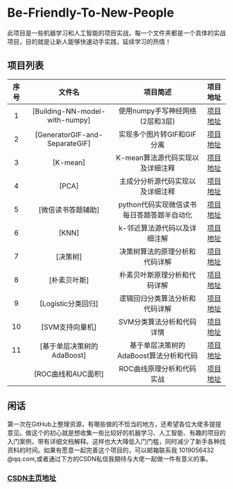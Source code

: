 # Be-Friendly-To-New-People
此项目是一些机器学习和人工智能的项目实战，每一个文件夹都是一个具体的实战项目，目的就是让新人能够快速动手实践，延续学习的热情！

## 项目列表

| 序号 |             文件名             |             项目简述             |                           项目地址                           |
| :--: | :----------------------------: | :------------------------------: | :----------------------------------------------------------: |
|  1   | [Building-NN-model-with-numpy] | 使用numpy手写神经网络(2层和3层)  | [项目地址](https://github.com/lzx1019056432/Be-Friendly-To-New-People/tree/master/Building-NN-model-with-numpy) |
|  2   | [GeneratorGIF-and-SeparateGIF] |    实现多个图片转GIF和GIF分离    | [项目地址](https://github.com/lzx1019056432/Be-Friendly-To-New-People/tree/master/GeneratorGIF-and-SeparateGIF) |
|  3   |            [K-mean]            | K-mean算法源代码实现以及详细注释 | [项目地址](https://github.com/lzx1019056432/Be-Friendly-To-New-People/tree/master/K-mean) |
|  4   |             [PCA]              | 主成分分析源代码实现以及详细注释 | [项目地址](https://github.com/lzx1019056432/Be-Friendly-To-New-People/tree/master/PCA) |
|  5   |             [微信读书答题辅助]              |python代码实现微信读书每日答题答题半自动化 | [项目地址](https://github.com/lzx1019056432/Be-Friendly-To-New-People/tree/master/%E5%BE%AE%E4%BF%A1%E8%AF%BB%E4%B9%A6%E7%AD%94%E9%A2%98%E8%BE%85%E5%8A%A9) |
|  6   |             [KNN]              | k-邻近算法源代码以及详细注解 | [项目地址](https://github.com/lzx1019056432/Be-Friendly-To-New-People/tree/master/KNN) |
| 7 | [决策树] | 决策树算法的原理分析和代码详解 | [项目地址](https://github.com/lzx1019056432/Be-Friendly-To-New-People/tree/master/%E5%86%B3%E7%AD%96%E6%A0%91) |
| 8 | [朴素贝叶斯] | 朴素贝叶斯原理分析和代码详解 | [项目地址](https://github.com/lzx1019056432/Be-Friendly-To-New-People/tree/master/朴素贝叶斯) |
| 9 | [Logistic分类回归] | 逻辑回归分类算法分析和代码详解 | [项目地址](https://github.com/lzx1019056432/Be-Friendly-To-New-People/tree/master/Logistic回归算法) |
| 10 | [SVM支持向量机] | SVM分类算法分析和代码详情 | [项目地址](https://github.com/lzx1019056432/Be-Friendly-To-New-People/tree/master/SVM支持向量机) |
| 11 | [基于单层决策树的AdaBoost] | 基于单层决策树的AdaBoost算法分析和代码 | [项目地址](https://github.com/lzx1019056432/Be-Friendly-To-New-People/tree/master/基于单层决策树的AdaBoost算法) |
|  | [ROC曲线和AUC面积] | ROC曲线原理分析和代码实战 | [项目地址](https://github.com/lzx1019056432/Be-Friendly-To-New-People/tree/master/ROC曲线和AUC面积) |



## 闲话

第一次在GitHub上整理资源，有哪些做的不恰当的地方，还希望各位大佬多提提意见。做这个的初心就是想收集一些比较好的机器学习、人工智能、有趣的项目的入门案例，带有详细文档解释。这样也大大降低入门门槛，同时减少了新手各种找资料的时间。如果有愿意一起完善这个项目的，可以邮箱联系我 1019056432 @qq.com,或者通过下方的CSDN私信我期待与大佬一起做一件有意义的事。
### [CSDN主页地址](https://blog.csdn.net/lzx159951)

